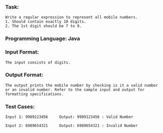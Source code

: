 ### Task: 
    Write a regular expression to represent all mobile numbers.
    1. Should contain exactly 10 digits.
    2. The 1st digit should be 7 to 9.

### Programming Language: Java

### Input Format:
    The input consists of digits.

### Output Format:
    The output prints the mobile number by checking is it a valid number or an invalid number. Refer to the sample input and output for formatting specifications.

### Test Cases:
    Input 1: 9989123456     Output: 9989123456 : Valid Number
    
    Input 2: 6989654321     Output: 6989654321 : Invalid Number
